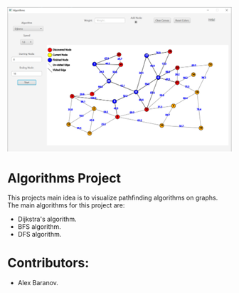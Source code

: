 ![](Media/Front_Page.png)

# Algorithms Project
This projects main idea is to visualize pathfinding algorithms on graphs.  
The main algorithms for this project are:
* Dijkstra's algorithm.
* BFS algorithm.
* DFS algorithm.


# Contributors:
* Alex Baranov.  
